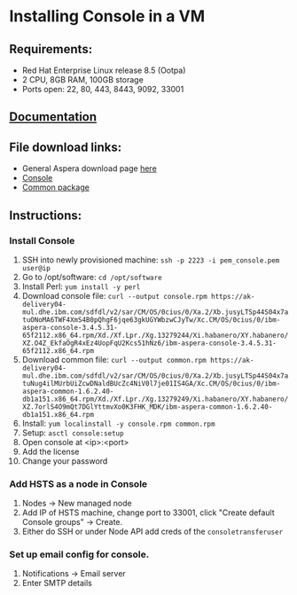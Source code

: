 # Installing Console in a VM

## Requirements:
- Red Hat Enterprise Linux release 8.5 (Ootpa)
- 2 CPU, 8GB RAM, 100GB storage
- Ports open: 22, 80, 443, 8443, 9092, 33001

## [Documentation](https://www.ibm.com/docs/en/aspera-console/3.4?topic=linux-installing-console)

## File download links:
- General Aspera download page [here](https://www.ibm.com/products/aspera/downloads)
- [Console](https://ak-delivery04-mul.dhe.ibm.com/sdfdl/v2/sar/CM/OS/0cius/0/Xa.2/Xb.jusyLTSp44S04x7atuONoMA6TWF4XmS4B0pQhgF6jqe63gkUGYWbzwCJyTw/Xc.CM/OS/0cius/0/ibm-aspera-console-3.4.5.31-65f2112.x86_64.rpm/Xd./Xf.Lpr./Xg.13279244/Xi.habanero/XY.habanero/XZ.O4Z_EkfaOgR4xEz4UopFqU2Kcs51hNz6/ibm-aspera-console-3.4.5.31-65f2112.x86_64.rpm)
- [Common package](https://ak-delivery04-mul.dhe.ibm.com/sdfdl/v2/sar/CM/OS/0cius/0/Xa.2/Xb.jusyLTSp44S04x7atuNug4ilMUrbUiZcwDNaldBUcZc4NiV0l7je01IS4GA/Xc.CM/OS/0cius/0/ibm-aspera-common-1.6.2.40-db1a151.x86_64.rpm/Xd./Xf.Lpr./Xg.13279249/Xi.habanero/XY.habanero/XZ.7orlS4O9mQt7DGlYttmvXo0K3FHK_MDK/ibm-aspera-common-1.6.2.40-db1a151.x86_64.rpm)

## Instructions:

### Install Console
1. SSH into newly provisioned machine: `ssh -p 2223 -i pem_console.pem user@ip`
2. Go to /opt/software: `cd /opt/software`
3. Install Perl: `yum install -y perl`
4. Download console file: `curl --output console.rpm https://ak-delivery04-mul.dhe.ibm.com/sdfdl/v2/sar/CM/OS/0cius/0/Xa.2/Xb.jusyLTSp44S04x7atuONoMA6TWF4XmS4B0pQhgF6jqe63gkUGYWbzwCJyTw/Xc.CM/OS/0cius/0/ibm-aspera-console-3.4.5.31-65f2112.x86_64.rpm/Xd./Xf.Lpr./Xg.13279244/Xi.habanero/XY.habanero/XZ.O4Z_EkfaOgR4xEz4UopFqU2Kcs51hNz6/ibm-aspera-console-3.4.5.31-65f2112.x86_64.rpm`
5. Download common file: `curl --output common.rpm https://ak-delivery04-mul.dhe.ibm.com/sdfdl/v2/sar/CM/OS/0cius/0/Xa.2/Xb.jusyLTSp44S04x7atuNug4ilMUrbUiZcwDNaldBUcZc4NiV0l7je01IS4GA/Xc.CM/OS/0cius/0/ibm-aspera-common-1.6.2.40-db1a151.x86_64.rpm/Xd./Xf.Lpr./Xg.13279249/Xi.habanero/XY.habanero/XZ.7orlS4O9mQt7DGlYttmvXo0K3FHK_MDK/ibm-aspera-common-1.6.2.40-db1a151.x86_64.rpm`
6. Install: `yum localinstall -y console.rpm common.rpm`
7. Setup: `asctl console:setup`
8. Open console at \<ip>:\<port>
9. Add the license 
10. Change your password

### Add HSTS as a node in Console
1. Nodes -> New managed node
2. Add IP of HSTS machine, change port to 33001, click "Create default Console groups" -> Create.
3. Either do SSH or under Node API add creds of the `consoletransferuser` 

### Set up email config for console.
1. Notifications -> Email server
2. Enter SMTP details
